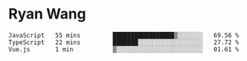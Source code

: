 # Ryan Wang

<!--START_SECTION:waka-->
```text
JavaScript   55 mins         █████████████████▒░░░░░░░   69.56 % 
TypeScript   22 mins         ███████░░░░░░░░░░░░░░░░░░   27.72 % 
Vue.js       1 min           ▒░░░░░░░░░░░░░░░░░░░░░░░░   01.61 % 
```
<!--END_SECTION:waka-->
